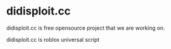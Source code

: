 # didisploit.cc
didisploit.cc is free opensource project that we are working on.

didisploit.cc is roblox universal script
